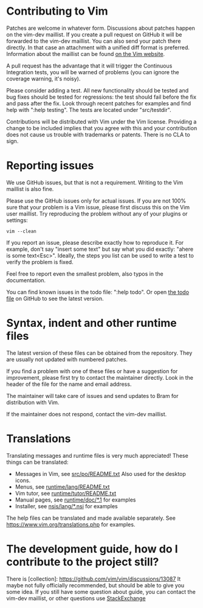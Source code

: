 # Contributing to Vim

Patches are welcome in whatever form.
Discussions about patches happen on the vim-dev maillist.
If you create a pull request on GitHub it will be
forwarded to the vim-dev maillist.  You can also send your patch there
directly.  In that case an attachment with a unified diff format is preferred.
Information about the maillist can be found [on the Vim website].

[on the Vim website]: http://www.vim.org/maillist.php#vim-dev

A pull request has the advantage that it will trigger the Continuous
Integration tests, you will be warned of problems (you can ignore the coverage
warning, it's noisy).

Please consider adding a test.  All new functionality should be tested and bug
fixes should be tested for regressions: the test should fail before the fix and
pass after the fix.  Look through recent patches for examples and find help
with ":help testing".  The tests are located under "src/testdir".

Contributions will be distributed with Vim under the Vim license.  Providing a
change to be included implies that you agree with this and your contribution
does not cause us trouble with trademarks or patents.  There is no CLA to sign.


# Reporting issues

We use GitHub issues, but that is not a requirement.  Writing to the Vim
maillist is also fine.

Please use the GitHub issues only for actual issues. If you are not 100% sure
that your problem is a Vim issue, please first discuss this on the Vim user
maillist.  Try reproducing the problem without any of your plugins or settings:

    vim --clean

If you report an issue, please describe exactly how to reproduce it.
For example, don't say "insert some text" but say what you did exactly:
"ahere is some text&lt;Esc&gt;".
Ideally, the steps you list can be used to write a test to verify the problem
is fixed.

Feel free to report even the smallest problem, also typos in the documentation.

You can find known issues in the todo file: ":help todo".
Or open [the todo file] on GitHub to see the latest version.

[the todo file]: https://github.com/vim/vim/blob/master/runtime/doc/todo.txt


# Syntax, indent and other runtime files

The latest version of these files can be obtained from the repository.
They are usually not updated with numbered patches.

If you find a problem with one of these files or have a suggestion for
improvement, please first try to contact the maintainer directly.
Look in the header of the file for the name and email address.

The maintainer will take care of issues and send updates to Bram for
distribution with Vim.

If the maintainer does not respond, contact the vim-dev maillist.


# Translations

Translating messages and runtime files is very much appreciated!  These things
can be translated:
*   Messages in Vim, see [src/po/README.txt][1]
    Also used for the desktop icons.
*   Menus, see [runtime/lang/README.txt][2]
*   Vim tutor, see [runtime/tutor/README.txt][3]
*   Manual pages, see [runtime/doc/\*.1][4] for examples
*   Installer, see [nsis/lang/\*.nsi][5] for examples

The help files can be translated and made available separately.
See https://www.vim.org/translations.php for examples.

[1]: https://github.com/vim/vim/blob/master/src/po/README.txt
[2]: https://github.com/vim/vim/blob/master/runtime/lang/README.txt
[3]: https://github.com/vim/vim/blob/master/runtime/tutor/README.txt
[4]: https://github.com/vim/vim/blob/master/runtime/doc/vim.1
[5]: https://github.com/vim/vim/blob/master/nsis/lang/english.nsi


# The development guide, how do I contribute to the project still?

There is [collection]: https://github.com/vim/vim/discussions/13087
It maybe not fully officially recommended, but should be able to give you some
idea.  If you still have some question about guide, you can contact the vim-dev
maillist, or other questions use [StackExchange](https://vi.stackexchange.com/)
